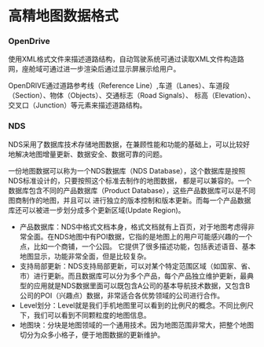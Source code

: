 # 高精地图数据格式
### OpenDrive
使用XML格式文件来描述道路结构，自动驾驶系统可通过读取XML文件构造路网，座舱域可通过进一步渲染后通过显示屏展示给用户。

OpenDRIVE通过道路参考线（Reference Line）,车道（Lanes）、车道段（Section）、物体（Objects）、交通标志（Road Signals）、
标高（Elevation）、交叉口（Junction）等元素来描述道路结构。

### NDS
NDS采用了数据库技术存储地图数据，在兼顾性能和功能的基础上，可以比较好地解决地图增量更新、数据安全、数据可靠的问题。

一份地图数据可以称为一个NDS数据库（NDS Database），这个数据库是按照NDS标准设计的，只要按照这个标准去制作的地图数据，
都是可以兼容的。一个数据库包含不同的产品数据库（Product Database），这些产品数据库可以是不同图商制作的地图，并且可以
进行独立的版本控制和版本更新。而每一个产品数据库还可以被进一步划分成多个更新区域(Update Region)。

+ 产品数据库：NDS中格式文档本身，格式文档就有上百页，对于地图考虑得非常全面。在NDS地图中有POI数据，它指的是地图上的用户可能感兴趣的一个点，比如一个商铺，一个公园。 它提供了很多描述功能，包括表述语音、基本地图显示，功能非常全面，但是比较复杂。
+ 支持局部更新：NDS支持局部更新，可以对某个特定范围区域（如国家、省、市）进行更新。而且数据库可以分为多个产品，每个产品独立维护更新，最典型的应用就是NDS数据里面可以既包含A公司的基本导航技术数据，又包含B公司的POI（兴趣点）数据，非常适合各优势领域的公司进行合作。
+ Level划分：Level就是我们手机地图里可以看到的比例尺的概念。不同比例尺下，我们可以看到不同颗粒度的地图信息。
+ 地图块：分块是地图领域的一个通用技术。因为地图范围非常大，把整个地图切分为众多小格子，便于地图数据的更新维护。


